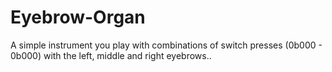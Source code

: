 # Eyebrow-Organ
A simple instrument you play with combinations of switch presses (0b000 - 0b000) with the left, middle and right eyebrows..
